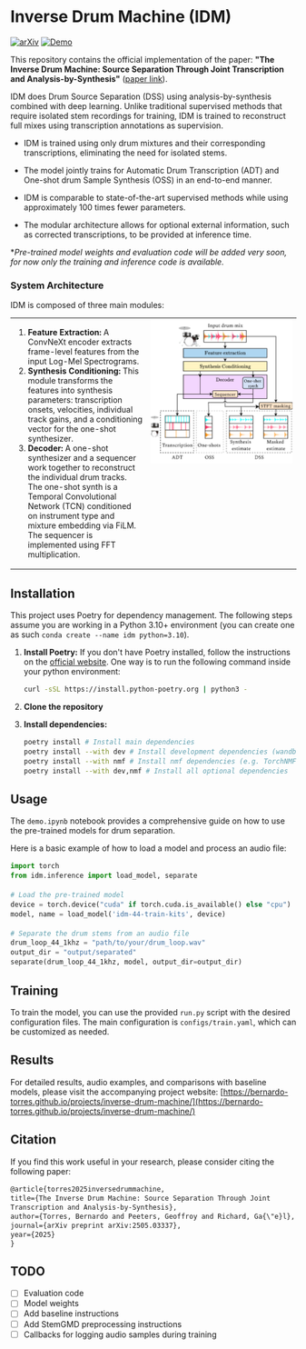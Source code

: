 # Inverse Drum Machine (IDM)

[![arXiv](https://img.shields.io/badge/arXiv-2505.03337-b31b1b.svg)](https://arxiv.org/abs/2505.03337)
[![Demo](https://img.shields.io/badge/Project-Website-blue)](https://bernardo-torres.github.io/projects/inverse-drum-machine/)

This repository contains the official implementation of the paper: **"The Inverse Drum Machine: Source Separation Through Joint Transcription and Analysis-by-Synthesis"** ([paper link](https://arxiv.org/abs/2505.03337)).

IDM does Drum Source Separation (DSS) using analysis-by-synthesis combined with deep learning. Unlike traditional supervised methods that require isolated stem recordings for training, IDM is trained to reconstruct full mixes using transcription annotations as supervision.

- IDM is trained using only drum mixtures and their corresponding transcriptions, eliminating the need for isolated stems.

- The model jointly trains for Automatic Drum Transcription (ADT) and One-shot drum Sample Synthesis (OSS) in an end-to-end manner.

- IDM is comparable to state-of-the-art supervised methods while using approximately 100 times fewer parameters.

- The modular architecture allows for optional external information, such as corrected transcriptions, to be provided at inference time.

<!-- add a small note in italic here-->

\*_Pre-trained model weights and evaluation code will be added very soon, for now only the training and inference code is available._

### System Architecture

IDM is composed of three main modules:

<table border="0" cellspacing="0" cellpadding="10">
<tr>
<td valign="top">
<ol>
<li><strong>Feature Extraction:</strong> A ConvNeXt encoder extracts frame-level features from the input Log-Mel Spectrograms.</li>
<li><strong>Synthesis Conditioning:</strong> This module transforms the features into synthesis parameters: transcription onsets, velocities, individual track gains, and a conditioning vector for the one-shot synthesizer.</li>
<li><strong>Decoder:</strong> A one-shot synthesizer and a sequencer work together to reconstruct the individual drum tracks. The one-shot synth is a Temporal Convolutional Network (TCN) conditioned on instrument type and mixture embedding via FiLM. The sequencer is implemented using FFT multiplication.</li>
</ol>
</td>
<td valign="top" width="250">
<img src="demo/overview.png" alt="IDM Architecture" width="250"/>
</td>
</tr>
</table>

## Installation

This project uses Poetry for dependency management. The following steps assume you are working in a Python 3.10+ environment (you can create one as such `conda create --name idm python=3.10`).

1.  **Install Poetry:** If you don't have Poetry installed, follow the instructions on the [official website](https://python-poetry.org/docs/). One way is to run the following command inside your python environment:

    ```bash
    curl -sSL https://install.python-poetry.org | python3 -
    ```

2.  **Clone the repository**

3.  **Install dependencies:**
    ```bash
    poetry install # Install main dependencies
    poetry install --with dev # Install development dependencies (wandb, jupyter, etc.)
    poetry install --with nmf # Install nmf dependencies (e.g. TorchNMF)
    poetry install --with dev,nmf # Install all optional dependencies
    ```

## Usage

The `demo.ipynb` notebook provides a comprehensive guide on how to use the pre-trained models for drum separation.

Here is a basic example of how to load a model and process an audio file:

```python
import torch
from idm.inference import load_model, separate

# Load the pre-trained model
device = torch.device("cuda" if torch.cuda.is_available() else "cpu")
model, name = load_model('idm-44-train-kits', device)

# Separate the drum stems from an audio file
drum_loop_44_1khz = "path/to/your/drum_loop.wav"
output_dir = "output/separated"
separate(drum_loop_44_1khz, model, output_dir=output_dir)
```

## Training

To train the model, you can use the provided `run.py` script with the desired configuration files. The main configuration is `configs/train.yaml`, which can be customized as needed.

## Results

For detailed results, audio examples, and comparisons with baseline models, please visit the accompanying project website: [https://bernardo-torres.github.io/projects/inverse-drum-machine/](https://bernardo-torres.github.io/projects/inverse-drum-machine/)

## Citation

If you find this work useful in your research, please consider citing the following paper:

```
@article{torres2025inversedrummachine,
title={The Inverse Drum Machine: Source Separation Through Joint Transcription and Analysis-by-Synthesis},
author={Torres, Bernardo and Peeters, Geoffroy and Richard, Ga{\"e}l},
journal={arXiv preprint arXiv:2505.03337},
year={2025}
}
```

## TODO

- [ ] Evaluation code
- [ ] Model weights
- [ ] Add baseline instructions
- [ ] Add StemGMD preprocessing instructions
- [ ] Callbacks for logging audio samples during training

<!-- - Baselines:

Larsnet: put pretrained models in folder larsnet/pretrained_models. exampel path project_root/larsnet/pretrained_models/hihat/pretrained_hihat_unet.pth
or change the path in configs/baselines/larsnet/config.yaml (under inference_models) -->
